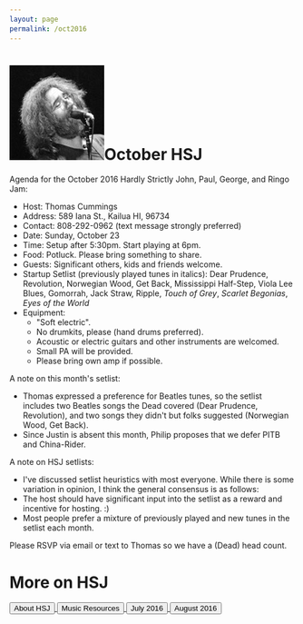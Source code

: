 ```yaml
---
layout: page
permalink: /oct2016
---
```



<h1><img class="ui avatar image" src="/images/jerryavatar.jpg">October HSJ</h1>

Agenda for the October 2016 Hardly Strictly John, Paul, George, and Ringo Jam:

  * Host: Thomas Cummings
  * Address: 589 Iana St., Kailua HI, 96734
  * Contact: 808-292-0962 (text message strongly preferred)
  * Date: Sunday, October 23
  * Time: Setup after 5:30pm. Start playing at 6pm.
  * Food: Potluck. Please bring something to share. 
  * Guests: Significant others, kids and friends welcome. 
  * Startup Setlist (previously played tunes in italics): Dear Prudence, Revolution, Norwegian Wood, Get Back, Mississippi Half-Step, Viola Lee Blues, Gomorrah, Jack Straw, Ripple, *Touch of Grey*, *Scarlet Begonias*, *Eyes of the World* 
  * Equipment: 
    * "Soft electric". 
    * No drumkits, please (hand drums preferred). 
    * Acoustic or electric guitars and other instruments are welcomed.
    * Small PA will be provided. 
    * Please bring own amp if possible. 
    
A note on this month's setlist:

  * Thomas expressed a preference for Beatles tunes, so the setlist includes two Beatles songs the Dead covered (Dear Prudence, Revolution), and two songs they didn't but folks suggested (Norwegian Wood, Get Back).
  * Since Justin is absent this month, Philip proposes that we defer PITB and China-Rider.

A note on HSJ setlists: 

  * I've discussed setlist heuristics with most everyone. While there is some variation in opinion, I think the general consensus is as follows:
  * The host should have significant input into the setlist as a reward and incentive for hosting. :)
  * Most people prefer a mixture of previously played and new tunes in the setlist each month.

Please RSVP via email or text to Thomas so we have a (Dead) head count.

# More on HSJ
  
<a href="/">
  <button class="ui primary button">About HSJ</button>
</a>
<a href="/resources">
  <button class="ui primary button">Music Resources</button>
</a>
<a href="/july2016">
  <button class="ui primary button">July 2016</button>
</a>
<a href="/aug2016">
  <button class="ui primary button">August 2016</button>
</a>

 


